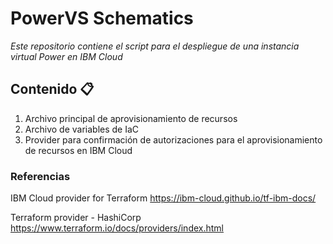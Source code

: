 # PowerVS Schematics

_Este repositorio contiene el script para el despliegue de una instancia virtual Power en IBM Cloud_

## Contenido 📋

1. Archivo principal de aprovisionamiento de recursos
2. Archivo de variables de IaC
3. Provider para confirmación de autorizaciones para el aprovisionamiento de recursos en IBM Cloud


### Referencias

IBM Cloud provider for Terraform 
https://ibm-cloud.github.io/tf-ibm-docs/

Terraform provider - HashiCorp
https://www.terraform.io/docs/providers/index.html
